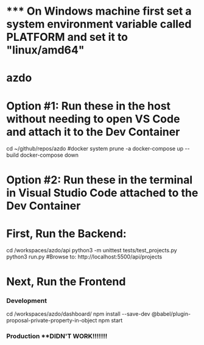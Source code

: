 # *** On Windows machine first set a system environment variable called PLATFORM and set it to "linux/amd64"

# azdo

# Option #1: Run these in the host without needing to open VS Code and attach it to the Dev Container

cd ~/github/repos/azdo
#docker system prune -a
docker-compose up --build
docker-compose down

# Option #2: Run these in the terminal in Visual Studio Code attached to the Dev Container

# First, Run the Backend:
cd /workspaces/azdo/api
python3 -m unittest tests/test_projects.py
python3 run.py
#Browse to: http://localhost:5500/api/projects

# Next, Run the Frontend
### Development
cd /workspaces/azdo/dashboard/
npm install --save-dev @babel/plugin-proposal-private-property-in-object
npm start

### Production **DIDN'T WORK!!!!!!!
<!-- cd /workspaces/azdo/dashboard/
npm ci --omit=dev
npm run build
npm install --save-dev @babel/plugin-proposal-private-property-in-object
npm install -g serve
serve -s build -l 3000 -n -->